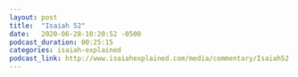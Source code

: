 ```yaml
---
layout: post
title:  "Isaiah 52"
date:   2020-06-28-10:20:52 -0500
podcast_duration: 00:25:15
categories: isaiah-explained
podcast_link: http://www.isaiahexplained.com/media/commentary/Isaiah52.mp3
---
```

